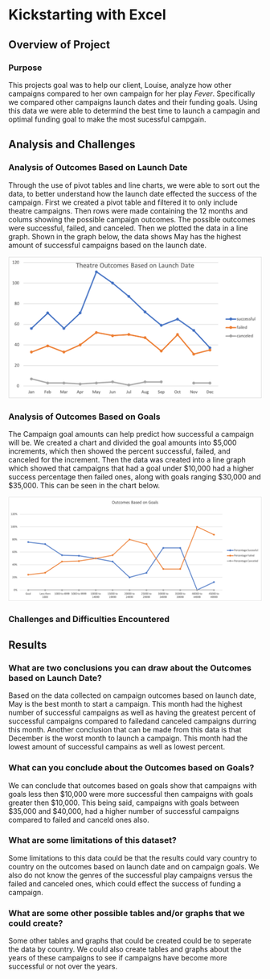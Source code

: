 # Kickstarting with Excel

## Overview of Project 

### Purpose
This projects goal was to help our client, Louise, analyze how other campaigns compared to her own campaign for her play _Fever_.  Specifically we compared other campaigns launch dates and their funding goals.  Using this data we were able to determind the best time to launch a campagin and  optimal funding goal to make the most sucessful campgain.

## Analysis and Challenges

### Analysis of Outcomes Based on Launch Date
Through the use of pivot tables and line charts, we were able to sort out the data, to better understand how the launch date effected the success of the campaign.  First we created a pivot table and filtered it to only include theatre campaigns.  Then rows were made containing the 12 months and colums showing the possible campaign outcomes.  The possible outcomes were successful, failed, and canceled.  Then we plotted the data in a line graph.  Shown in the graph below, the data shows May has the highest amount of successful campaigns based on the launch date.

![Alt Text](https://github.com/abbys114/Kickstarter-analysis/blob/main/Theatre_Outcomes_vs_Launch.png)

### Analysis of Outcomes Based on Goals
The Campaign goal amounts can help predict how successful a campaign will be.  We created a chart and divided the goal amounts into $5,000 increments, which then showed the percent successful, failed, and canceled for the increment.  Then the data was created into a line graph which showed that campaigns that had a goal under $10,000 had a higher success percentage then failed ones, along with goals ranging $30,000 and $35,000.  This can be seen in the chart below.

![Alt Text](https://github.com/abbys114/Kickstarter-analysis/blob/main/Outcomes_vs_Goals.png)

### Challenges and Difficulties Encountered

## Results

### What are two conclusions you can draw about the Outcomes based on Launch Date?
Based on the data collected on campaign outcomes based on launch date, May is the best month to start a campaign.  This month had the highest number of successful campaigns as well as having the greatest percent of successful campaigns compared to failedand canceled campaigns durring this month.  Another conclusion that can be made from this data is that December is the worst month to launch a campaign.  This month had the lowest amount of successful campains as well as lowest percent. 

### What can you conclude about the Outcomes based on Goals?
We can conclude that outcomes based on goals show that campaigns with goals less then $10,000 were more successful then campaigns with goals greater then $10,000.  This being said, campaigns with goals between $35,000 and $40,000, had a higher number of successful campaigns compared to failed and canceld ones also. 

### What are some limitations of this dataset?
Some limitations to this data could be that the results could vary country to country on the outcomes based on launch date and on campaign goals.  We also do not know the genres of the successful play campaigns versus the failed and canceled ones, which could effect the success of funding a campaign.

### What are some other possible tables and/or graphs that we could create?
Some other tables and graphs that could be created could be to seperate the data by country.  We could also create tables and graphs about the years of these campaigns to see if campaigns have become more successful or not over the years.
